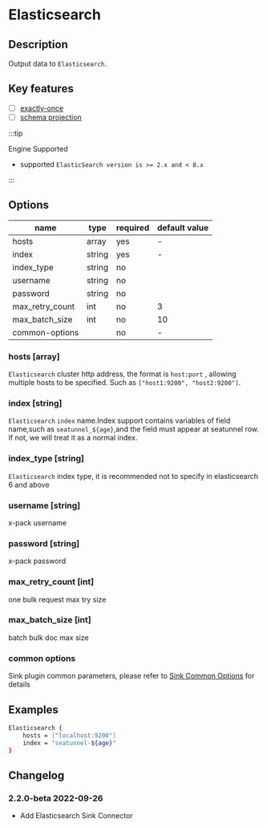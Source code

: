 # Elasticsearch

## Description

Output data to `Elasticsearch`.

## Key features

- [ ] [exactly-once](../../concept/connector-v2-features.md)
- [ ] [schema projection](../../concept/connector-v2-features.md)

:::tip

Engine Supported

* supported  `ElasticSearch version is >= 2.x and < 8.x`

:::

## Options

| name            | type   | required | default value | 
|-----------------|--------|----------|---------------|
| hosts           | array  | yes      | -             |
| index           | string | yes      | -             |
| index_type      | string | no       |               |
| username        | string | no       |               |
| password        | string | no       |               | 
| max_retry_count | int    | no       | 3             |
| max_batch_size  | int    | no       | 10            |
| common-options  |        | no       | -             |


### hosts [array]
`Elasticsearch` cluster http address, the format is `host:port` , allowing multiple hosts to be specified. Such as `["host1:9200", "host2:9200"]`.

### index [string]
`Elasticsearch`  `index` name.Index support contains variables of field name,such as `seatunnel_${age}`,and the field must appear at seatunnel row.
If not, we will treat it as a normal index.

### index_type [string]
`Elasticsearch` index type, it is recommended not to specify in elasticsearch 6 and above

### username [string]
x-pack username

### password [string]
x-pack password

### max_retry_count [int]
one bulk request max try size

### max_batch_size [int]
batch bulk doc max size

### common options

Sink plugin common parameters, please refer to [Sink Common Options](common-options.md) for details

## Examples
```bash
Elasticsearch {
    hosts = ["localhost:9200"]
    index = "seatunnel-${age}"
}
```

## Changelog

### 2.2.0-beta 2022-09-26

- Add Elasticsearch Sink Connector
